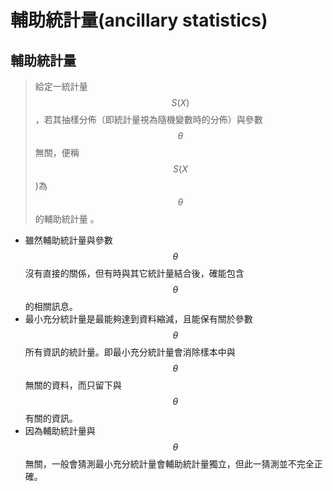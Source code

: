 # 輔助統計量\(ancillary statistics\)

## 輔助統計量

> 給定一統計量$$S(X)$$，若其抽樣分佈（即統計量視為隨機變數時的分佈）與參數$$\theta$$無關，便稱$$S(X$$\)為$$\theta$$的輔助統計量。

* 雖然輔助統計量與參數$$\theta$$沒有直接的關係，但有時與其它統計量結合後，確能包含$$\theta$$的相關訊息。
* 最小充分統計量是最能夠達到資料縮減，且能保有關於參數$$\theta$$所有資訊的統計量。即最小充分統計量會消除樣本中與$$\theta$$無關的資料，而只留下與$$\theta$$有關的資訊。
* 因為輔助統計量與$$\theta$$無關，一般會猜測最小充分統計量會輔助統計量獨立，但此一猜測並不完全正確。



